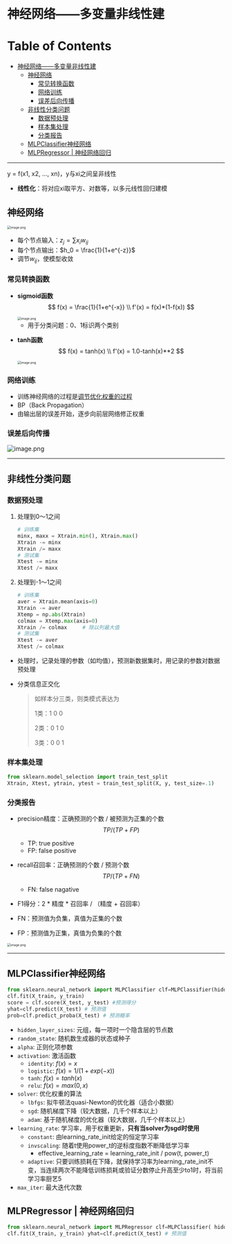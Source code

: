 # 神经网络——多变量非线性建

Table of Contents
=================

   * [神经网络——多变量非线性建](#神经网络多变量非线性建)
      * [神经网络](#神经网络)
         * [常见转换函数](#常见转换函数)
         * [网络训练](#网络训练)
         * [误差后向传播](#误差后向传播)
      * [非线性分类问题](#非线性分类问题)
         * [数据预处理](#数据预处理)
         * [样本集处理](#样本集处理)
         * [分类报告](#分类报告)
      * [MLPClassifier神经网络](#mlpclassifier神经网络)
      * [MLPRegressor | 神经网络回归](#mlpregressor--神经网络回归)

------

y = f(x1, x2, ..., xn)，y与xi之间呈非线性

- **线性化**：将对应xi取平方、对数等，以多元线性回归建模

## 神经网络

<img src="https://upload-images.jianshu.io/upload_images/12014150-3825d8a00f3fde7d.png?imageMogr2/auto-orient/strip%7CimageView2/2/w/1240" alt="image.png" style="zoom:50%;" />

- 每个节点输入：$z_j = \sum x_iw_{ij}$
- 每个节点输出：$h_0 = \frac{1}{1+e^{-z}}$
- 调节$w_{ij}$，使模型收敛

### 常见转换函数

- **sigmoid函数**
  $$
  f(x) = \frac{1}{1+e^{-x}} \\
  f'(x) = f(x)*(1-f(x))
  $$
  

  <img src="https://upload-images.jianshu.io/upload_images/12014150-2e2ee098f29d18f1.png?imageMogr2/auto-orient/strip%7CimageView2/2/w/1240" alt="image.png" style="zoom:50%;" />

  - 用于分类问题：0、1标识两个类别

- **tanh函数**
  $$
  f(x) = tanh(x) \\
  f'(x) = 1.0-tanh(x)**2
  $$
  

  <img src="https://upload-images.jianshu.io/upload_images/12014150-d4e08218a8926cb5.png?imageMogr2/auto-orient/strip%7CimageView2/2/w/1240" alt="image.png" style="zoom:50%;" />

### 网络训练

- 训练神经网络的过程是<u>调节优化权重的过程</u>
- BP（Back Propagation）
- 由输出层的误差开始，逐步向前层网络修正权重

### 误差后向传播

![image.png](https://upload-images.jianshu.io/upload_images/12014150-1b58e9fc5388d43b.png?imageMogr2/auto-orient/strip%7CimageView2/2/w/1240)

------

## 非线性分类问题

### 数据预处理

1. 处理到0～1之间

   ```python
   # 训练集
   minx, maxx = Xtrain.min(), Xtrain.max()
   Xtrain -= minx
   Xtrain /= maxx
   # 测试集
   Xtest -= minx
   Xtest /= maxx
   ```

2. 处理到-1～1之间

   ```python
   # 训练集
   aver = Xtrain.mean(axis=0)
   Xtrain -= aver
   Xtemp = np.abs(Xtrain)
   colmax = Xtemp.max(axis=0)
   Xtrain /= colmax		# 除以列最大值
   # 测试集
   Xtest -= aver
   Xtest /= colmax
   ```

- 处理时，记录处理的参数（如均值），预测新数据集时，用记录的参数对数据预处理

- 分类信息正交化

  > 如样本分三类，则类模式表达为
  >
  > 1类：1 0 0
  >
  > 2类：0 1 0
  >
  > 3类：0 0 1

### 样本集处理

```python
from sklearn.model_selection import train_test_split
Xtrain, Xtest, ytrain, ytest = train_test_split(X, y, test_size=.1)
```

### 分类报告

- precision精度：正确预测的个数 / 被预测为正集的个数
  $$
  TP/(TP + FP)
  $$

  - TP: true positive
  - FP: false positive

- recall召回率：正确预测的个数 / 预测个数
  $$
  TP / (TP + FN)
  $$

  - FN: false nagative

- F1得分：2 \* 精度 \* 召回率 / （精度 + 召回率）

- FN：预测值为负集，真值为正集的个数

- FP：预测值为正集，真值为负集的个数

<img src="https://upload-images.jianshu.io/upload_images/12014150-bf8b4f2bbe11137e.png?imageMogr2/auto-orient/strip%7CimageView2/2/w/1240" alt="image.png" style="zoom:50%;" />

------

## MLPClassifier神经网络

```python
from sklearn.neural_network import MLPClassifier clf=MLPClassifier(hidden_layer_sizes=(100,), alpha=1e-5, random_state=1)
clf.fit(X_train, y_train)
score = clf.score(X_test, y_test) #预测得分 
yhat=clf.predict(X_test) # 预测值 
prob=clf.predict_proba(X_test) # 预测概率
```

- `hidden_layer_sizes`: 元组，每一项时一个隐含层的节点数
- `random_state`: 随机数生成器的状态或种子
- `alpha`: 正则化项参数
- `activation`: 激活函数
  - `identity`: $f(x) = x$
  - `logistic`: $f(x)=1/(1+exp(-x))$
  - `tanh`: $f(x)=tanh(x)$
  - `relu`: $f(x) = max(0,x)$
- `solver`: 优化权重的算法
  - `lbfgs`: 拟牛顿法quasi-Newton的优化器（适合小数据）
  - `sgd`: 随机梯度下降（较大数据，几千个样本以上）
  - `adam`: 基于随机梯度的优化器（较大数据，几千个样本以上）
- `learning_rate`: 学习率，用于权重更新，**只有当solver为sgd时使用**
  - `constant`: 由learning_rate_init给定的恒定学习率
  - `invscaling`: 随着t使用power_t的逆标度指数不断降低学习率
    - effective_learning_rate = learning_rate_init / pow(t, power_t)
  - `adaptive`: 只要训练损耗在下降，就保持学习率为learning_rate_init不变，当连续两次不能降低训练损耗或验证分数停止升高至少to1时，将当前学习率厨艺5
- `max_iter`: 最大迭代次数

## MLPRegressor | 神经网络回归

```python
from sklearn.neural_network import MLPRegressor clf=MLPClassifier( hidden_layer_sizes=(100,), alpha=1e-5, random_state=1) # 很多参数
clf.fit(X_train, y_train) yhat=clf.predict(X_test) # 预测值
```

